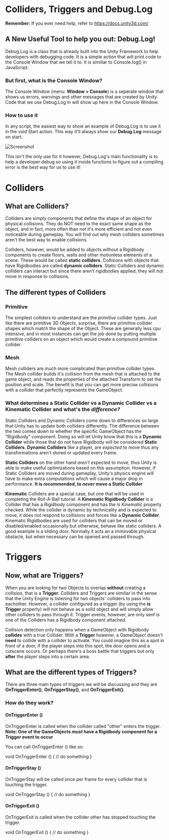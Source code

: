 # Colliders, Triggers and Debug.Log

**Remember:** If you ever need help, refer to https://docs.unity3d.com/ 

## A New Useful Tool to help you out: Debug.Log!

Debug.Log is a class that is already built into the Unity Framework to help developers with debugging code.  It is a simple action that will print code to the Console Window that we tell it to.  It is similiar to Console.log() in JavaScript.  

### But first, what is the Console Window?

The Console Window (menu: **Window > Console**) is a seperate window that shows us errors, warnings and other messages that are created by Unity.  Code that we use Debug.Log in will show up here in the Console Window.  

### How to use it

In any script, the easiest way to show an example of Debug.Log is to use it in the void Start action.  This way it'll always show our **Debug.Log** message on start. 

![Screenshot](https://raw.githubusercontent.com/junior-devleague/unity/master/exercises/colliders-and-debug/assets/Screen%20Shot%202017-08-21%20at%206.55.05%20PM.png)

This isn't the only use for it however, Debug.Log's main functionality is to help a developer debug so using it inside functions to figure out a compiling error is the best way for us to use it!

# Colliders 

## What are Colliders?

Colliders are simply components that define the shape of an object for physical collisions.  They do NOT need to the exact same shape as the object, and in fact, more often than not it's more efficient and not even noticeable during gameplay.  You will find out why mesh colliders sometimes aren't the best way to enable collisions.

Colliders, however, would be added to objects without a Rigidbody components to create floors, walls  and other motionless elements of a scene.  These would be called **static colliders**.  Collisions with objects that have Rigidbodies are called **dynamic colliders**.  Static Colliders and dynamic colliders can interact but since there aren't rigidbodies applied, they will not move in response to collisions.  

## The different types of Colliders

### Primitive
The simplest colliders to understand are the *primitive* collider types.  Just like there are primitive 3D Objects, surprise, there are primitive collider shapes which match the shape of the Object.  These are generally less cpu intensive, and in most instances can get the job done by putting multiple primitive colliders on an object which would create a compound primitive collider.  

### Mesh
Mesh colliders are much more complicated than primitive collider types.  The Mesh collider builds it's collision from the mesh that is attached to the game object, and reads the properties of the attached Transform to set the position and scale.  The benefit is that you can get more precise collisions with a collider that perfectly represents the GameObject.  

### What determines a Static Collider vs a Dynamic Collider vs a Kinematic Collider and what's the *difference?*

Static Colliders and Dynamic Colliders come down to differences so large that Unity has to update both colliders differently.  The difference between the two comes down to whether the specific GameObject has the "Rigidbody" component.  Doing so will let Unity know that this is a **Dynamic Collider** while those that do not have Rigidbody will be considered **Static Colliders**.  **Dynamic Colliders** like a player,  are *expected* to move thus any transformations aren't stored or updated every frame. 

**Static Colliders** on the other hand *aren't* expected to move, thus Unity is able to make useful optimizations based on this assumption.  However, if Static Colliders are moved during gameplay, Unity's physics engine will have to make extra computations which will cause a major drop in performance.  **It is recommended, to *never* move a Static Collider**

**Kinematic** Colliders are a special case, but one that will be used in completing the Roll-A-Ball tutorial.  A **Kinematic Rigidbody Collider** is a Collider that has a Rigidbody component and has the *is Kinematic* property checked.  While the collider *is* dynamic by technicality and is expected to move, it does not respond to collisions and forces like a **Dynamic Collider**.  Kinematic Rigidbodies are used for colliders that can be moved or disabled/enabled occasionally but otherwise, behave like static colliders.  A good example is a sliding door.  Normally it acts an a immovable physical obstacle, but when necessary can be opened and passed through.  

# Triggers

## Now, what are Triggers?

When you are looking for two Objects to overlap **without** creating a collision, that is a **Trigger**.  Colliders and Triggers are similiar in the sense that the Unity Engine is listening for two objects' colliders to pass into eachother.  However, a collider configured as a trigger (by using the **is Trigger** property) will not behave as a solid object and will simply allow other colliders to pass through it.  Trigger events, however, are only senf is one of the Colliders has a Rigidbody component attached.  

Collision detection only happens when a GameObject with Rigidbody **collides** with a true Collider.  With a **Trigger** however, a GameObject doesn't **need** to collide with a collider to activate.  You could imagine this as a spot in front of a door, if the player steps into this spot, the door opens and a cutscene occurs.  Or perhaps there's a boss battle that triggers but only **after** the player steps into a certain area.

## What are the different types of Triggers?

There are three main types of triggers we will be discussing and they are **OnTriggerEnter()**, **OnTriggerStay()**, and **OnTriggerExit()**.  

### How do they work?

#### OnTriggerEnter ()

OnTriggerEnter is called when the collider called "other" enters the trigger.  
**Note: One of the GameObjects *must* have a Rigidbody component for a Trigger event to occur**

You can call OnTriggerEnter () like so:

void OnTriggerEnter () {
  // do something
}

#### OnTriggerStay ()

OnTriggerStay will be called once per frame for every collider that is touching the trigger.  

void OnTriggerStay () 
{
  // do something
}

#### OnTriggerExit ()

OnTriggerExit is called when the collider other has stopped touching the trigger.

void OnTriggerExit ()
{
  // do something
}
